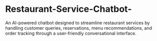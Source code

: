 # Restaurant-Service-Chatbot-
An AI-powered chatbot designed to streamline restaurant services by handling customer queries, reservations, menu recommendations, and order tracking through a user-friendly conversational interface.
